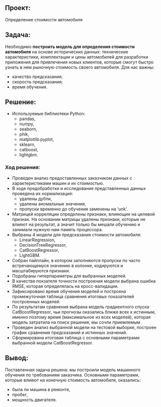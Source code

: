 ## Проект:

Определение стоимости автомобиля

## Задача:

Необходимо **построить модель для определения стоимости автомобиля** на основе исторических данных: технические характеристики, комплектации и цены автомобилей для разработки приложения для привлечения новых клиентов, которые смогут быстро узнать в нем рыночную стоимость своего автомобиля. 
Для нас важны:
- качество предсказания;
- скорость предсказания;
- время обучения.

## Решение:
- Используемые библиотеки Python:
  - pandas,
  - numpy,
  - seaborn,
  - phik,
  - matplotlib.pyplot,
  - sklearn,
  - catboost,
  - lightgbm.

### Ход решения:

- Проведен анализ предоставленных заказчиком  данных с характеристиками машин и их стоимостью.     
- В ходе предобработки и исследования представленных данных проведена их нормализация:
    - удалены дубли,
    - удалены аномальные значения,
    - пропуски временно до обучения заменены на 'unk'.
- Матрицей корреляции определены признаки, влияющие на целевой признак. На основании матрицы удалены признаки, которые не влияют на результат, а значит только бы мешали обучению и занимали нужную нам память процессора.
- Выбраны 4 модели для предсказания стоимости автомобиля:
    - LinearRegression,
    - DecisionTreeRegressor,
    - CatBoostRegressor,
    - LightGBM.
- Собран пайплайн, в котором заполняются пропуски по часто встречающемуся значению в колонке, кодируются и масштабируются признаки.
- Подобраны гиперпараметры для выбранных моделей.
- В качестве покзателя точности построения модели выбрана ошибка RMSE, которая определялась на кросс-валидации.
- Зафиксировано время обучения моделей и построена промежуточная таблица сравнения итоговых показателей построенных моделей.
- По результатам сравнения выбрана модель градиентного спуска CatBoostRegressor, чьи прогнозы оказались ближе всех к истинным, именно поэтому время (максимальное из всех моделей), которая модель затратила на поиск решения, мы сочли приемлемым
- Проведен анализ выбранной модели на тестовой выборке, построен график сравнения предсказаний и истинных значений.
- Сформирована итоговая таблица с основными параметрами выбранной модели CatBoostRegressor.

## Вывод:

Поставленная задача решена: мы построили модель машинного обучения по требованиям заказчика.
Основными параметрами, которые влияют на конечную стоимость автомобиля, оказались:
  - была ли машина в ремонте,
  - пробег,
  - мощность двигателя.
